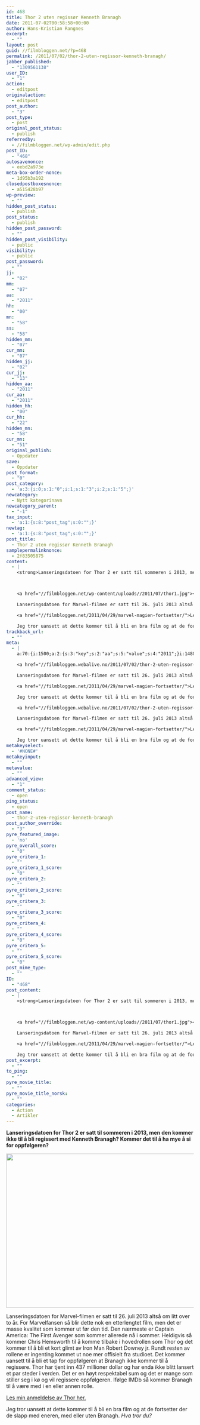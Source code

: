 ```yaml
---
id: 468
title: Thor 2 uten regissør Kenneth Branagh
date: 2011-07-02T00:58:58+00:00
author: Hans-Kristian Rangnes
excerpt:
  - ""
layout: post
guid: //filmbloggen.net/?p=468
permalink: /2011/07/02/thor-2-uten-regissor-kenneth-branagh/
jabber_published:
  - "1309561138"
user_ID:
  - "1"
action:
  - editpost
originalaction:
  - editpost
post_author:
  - "3"
post_type:
  - post
original_post_status:
  - publish
referredby:
  - //filmbloggen.net/wp-admin/edit.php
post_ID:
  - "468"
autosavenonce:
  - eebd2a973e
meta-box-order-nonce:
  - 1d95b3a192
closedpostboxesnonce:
  - a515428b97
wp-preview:
  - ""
hidden_post_status:
  - publish
post_status:
  - publish
hidden_post_password:
  - ""
hidden_post_visibility:
  - public
visibility:
  - public
post_password:
  - ""
jj:
  - "02"
mm:
  - "07"
aa:
  - "2011"
hh:
  - "00"
mn:
  - "58"
ss:
  - "58"
hidden_mm:
  - "07"
cur_mm:
  - "07"
hidden_jj:
  - "02"
cur_jj:
  - "13"
hidden_aa:
  - "2011"
cur_aa:
  - "2011"
hidden_hh:
  - "00"
cur_hh:
  - "22"
hidden_mn:
  - "58"
cur_mn:
  - "51"
original_publish:
  - Oppdater
save:
  - Oppdater
post_format:
  - "0"
post_category:
  - 'a:3:{i:0;s:1:"0";i:1;s:1:"3";i:2;s:1:"5";}'
newcategory:
  - Nytt kategorinavn
newcategory_parent:
  - "-1"
tax_input:
  - 'a:1:{s:8:"post_tag";s:0:"";}'
newtag:
  - 'a:1:{s:8:"post_tag";s:0:"";}'
post_title:
  - Thor 2 uten regissør Kenneth Branagh
samplepermalinknonce:
  - 2f83505875
content:
  - |
    <strong>Lanseringsdatoen for Thor 2 er satt til sommeren i 2013, men den kommer ikke til å bli regissert med Kenneth Branagh? Kommer det til å ha mye å si for oppfølgeren?</strong>



    <a href="//filmbloggen.net/wp-content/uploads//2011/07/thor1.jpg"><img class="alignnone size-large wp-image-665" title="Thor 1" src="//filmbloggen.net/wp-content/uploads//2011/07/thor1-620x413.jpg" alt="" width="620" height="413" /></a>

    Lanseringsdatoen for Marvel-filmen er satt til 26. juli 2013 altså om litt over to år. For Marvelfansen så blir dette nok en etterlengtet film, men det er masse kvalitet som kommer ut før den tid. Den nærmeste er Captain America: The First Avenger som kommer allerede nå i sommer. Heldigvis så kommer Chris Hemsworth til å komme tilbake i hovedrollen som Thor og det kommer til å bli et kort glimt av Iron Man Robert Downey jr. Rundt resten av rollene er ingenting kommet ut noe mer offisielt fra studioet. Det kommer uansett til å bli et tap for oppfølgeren at Branagh ikke kommer til å regissere. Thor har tjent inn 437 millioner dollar og har enda ikke blitt lansert et par steder i verden. Det er en høyt respektabel sum og det er mange som stiller seg i kø og vil regissere oppfølgeren. Ifølge IMDb så kommer Branagh til å være med i en eller annen rolle.

    <a href="//filmbloggen.net/2011/04/29/marvel-magien-fortsetter/">Les min anmeldelse av Thor her.</a>

    Jeg tror uansett at dette kommer til å bli en bra film og at de fortsetter der de slapp med eneren, med eller uten Branagh. <em>Hva tror du?</em>
trackback_url:
  - ""
meta:
  - |
    a:70:{i:1500;a:2:{s:3:"key";s:2:"aa";s:5:"value";s:4:"2011";}i:1480;a:2:{s:3:"key";s:6:"action";s:5:"value";s:8:"editpost";}i:1534;a:2:{s:3:"key";s:13:"advanced_view";s:5:"value";s:1:"1";}i:1488;a:2:{s:3:"key";s:13:"autosavenonce";s:5:"value";s:10:"eebd2a973e";}i:1490;a:2:{s:3:"key";s:20:"closedpostboxesnonce";s:5:"value";s:10:"a515428b97";}i:1535;a:2:{s:3:"key";s:14:"comment_status";s:5:"value";s:4:"open";}i:1525;a:2:{s:3:"key";s:7:"content";s:5:"value";s:1632:"<strong>Lanseringsdatoen for Thor 2 er satt til sommeren i 2013, men den kommer ikke til å bli regissert med Kenneth Branagh? Kommer det til å ha mye å si for oppfølgeren?</strong>

    <a href="//filmbloggen.webalive.no/2011/07/02/thor-2-uten-regissor-kenneth-branagh/manhattan-3/" rel="attachment wp-att-469"><img class="alignnone size-large wp-image-469" title="MANHATTAN" src="//filmbloggen.webalive.no/files/2011/07/thor-1024x682.jpg" alt="" width="600" height="399" /></a>

    Lanseringsdatoen for Marvel-filmen er satt til 26. juli 2013 altså om litt over to år. For Marvelfansen så blir dette nok en etterlengtet film, men det er masse kvalitet som kommer ut før den tid. Den nærmeste er Captain America: The First Avenger som kommer allerede nå i sommer. Heldigvis så kommer Chris Hemsworth til å komme tilbake i hovedrollen som Thor og det kommer til å bli et kort glimt av Iron Man Robert Downey jr. Rundt resten av rollene er ingenting kommet ut noe mer offisielt fra studioet. Det kommer uansett til å bli et tap for oppfølgeren at Branagh ikke kommer til å regissere. Thor har tjent inn 437 millioner dollar og har enda ikke blitt lansert et par steder i verden. Det er en høyt respektabel sum og det er mange som stiller seg i kø og vil regissere oppfølgeren. Ifølge IMDb så kommer Branagh til å være med i en eller annen rolle.

    <a href="//filmbloggen.net/2011/04/29/marvel-magien-fortsetter/">Les min anmeldelse av Thor her.</a>

    Jeg tror uansett at dette kommer til å bli en bra film og at de fortsetter der de slapp med eneren, med eller uten Branagh. <em>Hva tror du?</em>";}i:1509;a:2:{s:3:"key";s:6:"cur_aa";s:5:"value";s:4:"2011";}i:1511;a:2:{s:3:"key";s:6:"cur_hh";s:5:"value";s:2:"17";}i:1507;a:2:{s:3:"key";s:6:"cur_jj";s:5:"value";s:2:"13";}i:1505;a:2:{s:3:"key";s:6:"cur_mm";s:5:"value";s:2:"07";}i:1513;a:2:{s:3:"key";s:6:"cur_mn";s:5:"value";s:2:"01";}i:1526;a:2:{s:3:"key";s:7:"excerpt";s:5:"value";s:0:"";}i:1501;a:2:{s:3:"key";s:2:"hh";s:5:"value";s:2:"00";}i:1508;a:2:{s:3:"key";s:9:"hidden_aa";s:5:"value";s:4:"2011";}i:1510;a:2:{s:3:"key";s:9:"hidden_hh";s:5:"value";s:2:"00";}i:1506;a:2:{s:3:"key";s:9:"hidden_jj";s:5:"value";s:2:"02";}i:1504;a:2:{s:3:"key";s:9:"hidden_mm";s:5:"value";s:2:"07";}i:1512;a:2:{s:3:"key";s:9:"hidden_mn";s:5:"value";s:2:"58";}i:1494;a:2:{s:3:"key";s:20:"hidden_post_password";s:5:"value";s:0:"";}i:1492;a:2:{s:3:"key";s:18:"hidden_post_status";s:5:"value";s:7:"publish";}i:1495;a:2:{s:3:"key";s:22:"hidden_post_visibility";s:5:"value";s:6:"public";}i:1552;a:2:{s:3:"key";s:2:"ID";s:5:"value";s:3:"468";}i:637;a:2:{s:3:"key";s:16:"jabber_published";s:5:"value";s:10:"1309561138";}i:1498;a:2:{s:3:"key";s:2:"jj";s:5:"value";s:2:"02";}i:1489;a:2:{s:3:"key";s:20:"meta-box-order-nonce";s:5:"value";s:10:"1d95b3a192";}i:1531;a:2:{s:3:"key";s:12:"metakeyinput";s:5:"value";s:0:"";}i:1530;a:2:{s:3:"key";s:13:"metakeyselect";s:5:"value";s:6:"#NONE#";}i:1532;a:2:{s:3:"key";s:9:"metavalue";s:5:"value";s:0:"";}i:1499;a:2:{s:3:"key";s:2:"mm";s:5:"value";s:2:"07";}i:1502;a:2:{s:3:"key";s:2:"mn";s:5:"value";s:2:"58";}i:1518;a:2:{s:3:"key";s:11:"newcategory";s:5:"value";s:17:"Nytt kategorinavn";}i:1519;a:2:{s:3:"key";s:18:"newcategory_parent";s:5:"value";s:2:"-1";}i:1481;a:2:{s:3:"key";s:14:"originalaction";s:5:"value";s:8:"editpost";}i:1484;a:2:{s:3:"key";s:20:"original_post_status";s:5:"value";s:7:"publish";}i:1514;a:2:{s:3:"key";s:16:"original_publish";s:5:"value";s:8:"Oppdater";}i:1536;a:2:{s:3:"key";s:11:"ping_status";s:5:"value";s:4:"open";}i:1482;a:2:{s:3:"key";s:11:"post_author";s:5:"value";s:1:"3";}i:1538;a:2:{s:3:"key";s:20:"post_author_override";s:5:"value";s:1:"3";}i:1553;a:2:{s:3:"key";s:12:"post_content";s:5:"value";s:1632:"<strong>Lanseringsdatoen for Thor 2 er satt til sommeren i 2013, men den kommer ikke til å bli regissert med Kenneth Branagh? Kommer det til å ha mye å si for oppfølgeren?</strong>

    <a href="//filmbloggen.webalive.no/2011/07/02/thor-2-uten-regissor-kenneth-branagh/manhattan-3/" rel="attachment wp-att-469"><img class="alignnone size-large wp-image-469" title="MANHATTAN" src="//filmbloggen.webalive.no/files/2011/07/thor-1024x682.jpg" alt="" width="600" height="399" /></a>

    Lanseringsdatoen for Marvel-filmen er satt til 26. juli 2013 altså om litt over to år. For Marvelfansen så blir dette nok en etterlengtet film, men det er masse kvalitet som kommer ut før den tid. Den nærmeste er Captain America: The First Avenger som kommer allerede nå i sommer. Heldigvis så kommer Chris Hemsworth til å komme tilbake i hovedrollen som Thor og det kommer til å bli et kort glimt av Iron Man Robert Downey jr. Rundt resten av rollene er ingenting kommet ut noe mer offisielt fra studioet. Det kommer uansett til å bli et tap for oppfølgeren at Branagh ikke kommer til å regissere. Thor har tjent inn 437 millioner dollar og har enda ikke blitt lansert et par steder i verden. Det er en høyt respektabel sum og det er mange som stiller seg i kø og vil regissere oppfølgeren. Ifølge IMDb så kommer Branagh til å være med i en eller annen rolle.

    <a href="//filmbloggen.net/2011/04/29/marvel-magien-fortsetter/">Les min anmeldelse av Thor her.</a>

    Jeg tror uansett at dette kommer til å bli en bra film og at de fortsetter der de slapp med eneren, med eller uten Branagh. <em>Hva tror du?</em>";}i:1554;a:2:{s:3:"key";s:12:"post_excerpt";s:5:"value";s:0:"";}i:1516;a:2:{s:3:"key";s:11:"post_format";s:5:"value";s:1:"0";}i:1487;a:2:{s:3:"key";s:7:"post_ID";s:5:"value";s:3:"468";}i:1551;a:2:{s:3:"key";s:14:"post_mime_type";s:5:"value";s:0:"";}i:1537;a:2:{s:3:"key";s:9:"post_name";s:5:"value";s:36:"thor-2-uten-regissor-kenneth-branagh";}i:1497;a:2:{s:3:"key";s:13:"post_password";s:5:"value";s:0:"";}i:1493;a:2:{s:3:"key";s:11:"post_status";s:5:"value";s:7:"publish";}i:1523;a:2:{s:3:"key";s:10:"post_title";s:5:"value";s:37:"Thor 2 uten regissør Kenneth Branagh";}i:1483;a:2:{s:3:"key";s:9:"post_type";s:5:"value";s:4:"post";}i:1541;a:2:{s:3:"key";s:14:"pyre_critera_1";s:5:"value";s:0:"";}i:1542;a:2:{s:3:"key";s:20:"pyre_critera_1_score";s:5:"value";s:1:"0";}i:1543;a:2:{s:3:"key";s:14:"pyre_critera_2";s:5:"value";s:0:"";}i:1544;a:2:{s:3:"key";s:20:"pyre_critera_2_score";s:5:"value";s:1:"0";}i:1545;a:2:{s:3:"key";s:14:"pyre_critera_3";s:5:"value";s:0:"";}i:1546;a:2:{s:3:"key";s:20:"pyre_critera_3_score";s:5:"value";s:1:"0";}i:1547;a:2:{s:3:"key";s:14:"pyre_critera_4";s:5:"value";s:0:"";}i:1548;a:2:{s:3:"key";s:20:"pyre_critera_4_score";s:5:"value";s:1:"0";}i:1549;a:2:{s:3:"key";s:14:"pyre_critera_5";s:5:"value";s:0:"";}i:1550;a:2:{s:3:"key";s:20:"pyre_critera_5_score";s:5:"value";s:1:"0";}i:1539;a:2:{s:3:"key";s:19:"pyre_featured_image";s:5:"value";s:2:"no";}i:1540;a:2:{s:3:"key";s:18:"pyre_overall_score";s:5:"value";s:1:"0";}i:1485;a:2:{s:3:"key";s:10:"referredby";s:5:"value";s:48:"//filmbloggen.webalive.no/wp-admin/edit.php";}i:1524;a:2:{s:3:"key";s:20:"samplepermalinknonce";s:5:"value";s:10:"2f83505875";}i:1515;a:2:{s:3:"key";s:4:"save";s:5:"value";s:8:"Oppdater";}i:1503;a:2:{s:3:"key";s:2:"ss";s:5:"value";s:2:"58";}i:1555;a:2:{s:3:"key";s:7:"to_ping";s:5:"value";s:0:"";}i:1527;a:2:{s:3:"key";s:13:"trackback_url";s:5:"value";s:0:"";}i:1479;a:2:{s:3:"key";s:7:"user_ID";s:5:"value";s:1:"1";}i:1496;a:2:{s:3:"key";s:10:"visibility";s:5:"value";s:6:"public";}i:1491;a:2:{s:3:"key";s:10:"wp-preview";s:5:"value";s:0:"";}}
metakeyselect:
  - '#NONE#'
metakeyinput:
  - ""
metavalue:
  - ""
advanced_view:
  - "1"
comment_status:
  - open
ping_status:
  - open
post_name:
  - thor-2-uten-regissor-kenneth-branagh
post_author_override:
  - "3"
pyre_featured_image:
  - 'no'
pyre_overall_score:
  - "0"
pyre_critera_1:
  - ""
pyre_critera_1_score:
  - "0"
pyre_critera_2:
  - ""
pyre_critera_2_score:
  - "0"
pyre_critera_3:
  - ""
pyre_critera_3_score:
  - "0"
pyre_critera_4:
  - ""
pyre_critera_4_score:
  - "0"
pyre_critera_5:
  - ""
pyre_critera_5_score:
  - "0"
post_mime_type:
  - ""
ID:
  - "468"
post_content:
  - |
    <strong>Lanseringsdatoen for Thor 2 er satt til sommeren i 2013, men den kommer ikke til å bli regissert med Kenneth Branagh? Kommer det til å ha mye å si for oppfølgeren?</strong>



    <a href="//filmbloggen.net/wp-content/uploads//2011/07/thor1.jpg"><img class="alignnone size-large wp-image-665" title="Thor 1" src="//filmbloggen.net/wp-content/uploads//2011/07/thor1-620x413.jpg" alt="" width="620" height="413" /></a>

    Lanseringsdatoen for Marvel-filmen er satt til 26. juli 2013 altså om litt over to år. For Marvelfansen så blir dette nok en etterlengtet film, men det er masse kvalitet som kommer ut før den tid. Den nærmeste er Captain America: The First Avenger som kommer allerede nå i sommer. Heldigvis så kommer Chris Hemsworth til å komme tilbake i hovedrollen som Thor og det kommer til å bli et kort glimt av Iron Man Robert Downey jr. Rundt resten av rollene er ingenting kommet ut noe mer offisielt fra studioet. Det kommer uansett til å bli et tap for oppfølgeren at Branagh ikke kommer til å regissere. Thor har tjent inn 437 millioner dollar og har enda ikke blitt lansert et par steder i verden. Det er en høyt respektabel sum og det er mange som stiller seg i kø og vil regissere oppfølgeren. Ifølge IMDb så kommer Branagh til å være med i en eller annen rolle.

    <a href="//filmbloggen.net/2011/04/29/marvel-magien-fortsetter/">Les min anmeldelse av Thor her.</a>

    Jeg tror uansett at dette kommer til å bli en bra film og at de fortsetter der de slapp med eneren, med eller uten Branagh. <em>Hva tror du?</em>
post_excerpt:
  - ""
to_ping:
  - ""
pyre_movie_title:
  - ""
pyre_movie_title_norsk:
  - ""
categories:
  - Action
  - Artikler
---
```

**Lanseringsdatoen for Thor 2 er satt til sommeren i 2013, men den kommer ikke til å bli regissert med Kenneth Branagh? Kommer det til å ha mye å si for oppfølgeren?**



[<img class="alignnone size-large wp-image-665" title="Thor 1" src="//filmbloggen.net/wp-content/uploads//2011/07/thor1-620x413.jpg" alt="" width="620" height="413" />](//filmbloggen.net/wp-content/uploads//2011/07/thor1.jpg)

Lanseringsdatoen for Marvel-filmen er satt til 26. juli 2013 altså om litt over to år. For Marvelfansen så blir dette nok en etterlengtet film, men det er masse kvalitet som kommer ut før den tid. Den nærmeste er Captain America: The First Avenger som kommer allerede nå i sommer. Heldigvis så kommer Chris Hemsworth til å komme tilbake i hovedrollen som Thor og det kommer til å bli et kort glimt av Iron Man Robert Downey jr. Rundt resten av rollene er ingenting kommet ut noe mer offisielt fra studioet. Det kommer uansett til å bli et tap for oppfølgeren at Branagh ikke kommer til å regissere. Thor har tjent inn 437 millioner dollar og har enda ikke blitt lansert et par steder i verden. Det er en høyt respektabel sum og det er mange som stiller seg i kø og vil regissere oppfølgeren. Ifølge IMDb så kommer Branagh til å være med i en eller annen rolle.

[Les min anmeldelse av Thor her.](//filmbloggen.net/2011/04/29/marvel-magien-fortsetter/)

Jeg tror uansett at dette kommer til å bli en bra film og at de fortsetter der de slapp med eneren, med eller uten Branagh. _Hva tror du?_
